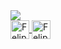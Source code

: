 <div>
  <a href="https://github.com/FelipeRamiris">
    <img heigt="180em" src="https://github-readme-stats.vercel.app/api?username=FelipeRamiris&count_private=true" />
</div>
<img align="center" alt="Felipe-Html" height="30" widht="40" src="https://cdn.jsdelivr.net/gh/devicons/devicon/icons/html5/html5-plain.svg">
<img align="center" alt="Felipe-Css" height="30" widht="40" src="https://cdn.jsdelivr.net/gh/devicons/devicon/icons/css3/css3-plain.svg">
